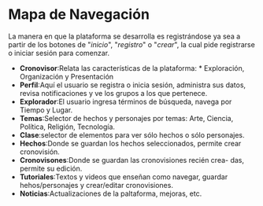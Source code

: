 # Mapa de Navegación

La manera en que la plataforma se desarrolla es registrándose ya sea a partir de los botones de "*inicio*", "*registro*" o "*crear*", la cual pide registrarse o iniciar sesión para comenzar.

* **Cronovisor**:Relata las características de la plataforma: * Exploración, Organización y Presentación
* **Perfil**:Aquí el usuario se registra o inicia sesión, administra sus datos, revisa notificaciones y ve los grupos a los que pertenece.
* **Explorador**:El usuario ingresa términos de búsqueda, navega por Tiempo y Lugar.
* **Temas**:Selector de hechos y personajes por temas: Arte, Ciencia, Política, Religión, Tecnología.
* **Clase**:selector de elementos para ver sólo hechos o sólo personajes.
* **Hechos**:Donde se guardan los hechos seleccionados, permite crear cronovisión.
* **Cronovisones**:Donde se guardan las cronovisiones recién crea- das, permite su edición.
* **Tutoriales**:Textos y videos que enseñan como navegar, guardar hehos/personajes y crear/editar cronovisiones.
* **Noticias**:Actualizaciones de la paltaforma, mejoras, etc.